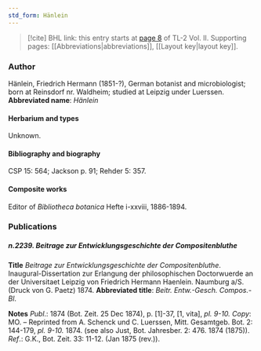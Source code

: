 ```yaml
---
std_form: Hänlein
---
```


> [!cite] BHL link: this entry starts at [page 8](https://www.biodiversitylibrary.org/page/33068250) of TL-2 Vol. II.
> Supporting pages: [[Abbreviations|abbreviations]], [[Layout key|layout key]].

### Author

Hänlein, Friedrich Hermann (1851-?), German botanist and microbiologist; born at Reinsdorf nr. Waldheim; studied at Leipzig under Luerssen. 
**Abbreviated name**: *Hänlein*

#### Herbarium and types

Unknown.

#### Bibliography and biography

CSP 15: 564; Jackson p. 91; Rehder 5: 357.

#### Composite works

Editor of *Bibliotheca botanica* Hefte i-xxviii, 1886-1894.

### Publications

##### n.2239. Beitrage zur Entwicklungsgeschichte der Compositenbluthe

**Title**
*Beitrage zur Entwicklungsgeschichte der Compositenbluthe*. Inaugural-Dissertation zur Erlangung der philosophischen Doctorwuerde an der Universitaet Leipzig von Friedrich Hermann Haenlein. Naumburg a/S. (Druck von G. Paetz) 1874.
**Abbreviated title**: *Beitr. Entw.-Gesch. Compos.-Bl*.

**Notes**
*Publ*.: 1874 (Bot. Zeit. 25 Dec 1874), p. \[1\]-37, \[1, vita\], *pl. 9-10. Copy*: MO. – Reprinted from A. Schenck und C. Luerssen, Mitt. Gesamtgeb. Bot. 2: 144-179, *pl. 9-10.* 1874. (see also Just, Bot. Jahresber. 2: 476. 1874 (1875)).
*Ref*.: G.K., Bot. Zeit. 33: 11-12. (Jan 1875 (rev.)).

